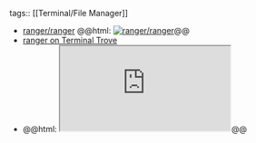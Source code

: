 tags:: [[Terminal/File Manager]]

- [ranger/ranger](https://github.com/ranger/ranger)
  @@html: <a href="https://github.com/ranger/ranger/"><img src="https://github-readme-stats-astronomer.vercel.app/api/pin/?username=ranger&repo=ranger&theme=tokyonight" alt="ranger/ranger"/></a>@@
- [ranger on Terminal Trove](https://terminaltrove.com/ranger/)
- @@html: <iframe src="https://terminaltrove.com/ranger/" class="browser-tab"></iframe>@@